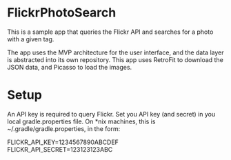 # FlickrPhotoSearch
This is a sample app that queries the Flickr API and searches for a photo with a given tag.

The app uses the MVP architecture for the user interface, and the data layer is abstracted into its own repository.
This app uses RetroFit to download the JSON data, and Picasso to load the images.

# Setup
An API key is required to query Flickr.
Set you API key (and secret) in you local gradle.properties file. On *nix machines, this is ~/.gradle/gradle.properties, in the form:
<p>
FLICKR_API_KEY=1234567890ABCDEF <br />
FLICKR_API_SECRET=123123123ABC
</p>
